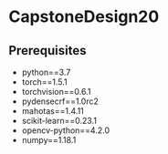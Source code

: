# CapstoneDesign20

## Prerequisites
- python==3.7
- torch==1.5.1
- torchvision==0.6.1
- pydensecrf==1.0rc2
- mahotas==1.4.11
- scikit-learn==0.23.1
- opencv-python==4.2.0
- numpy==1.18.1
